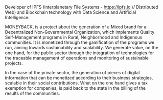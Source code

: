 Developer of IPFS (Interplanetary File
Systems - https://ipfs.io // 
Distributed Web) and Blockchain 
technology with Data Science and 
Artificial Intelligence. 

MONEYBACK, is a project about the 
generation of a Mixed brand for 
a Decentralized Non-Governmental 
Organization, which implements Quality 
Self-Management programs in Rural, 
Neighborhood and Indigenous communities.
It is monetized through the gamification 
of the programs we run, aiming towards 
sustainability and scalability. We 
generate value, on the one hand, for the 
public sector through the integration of 
technologies for the traceable management 
of operations and monitoring of sustainable 
projects. 

In the case of the private sector, the 
generation of pieces of digital information 
that can be monetized according to their 
business strategies, scalable in their 
social contributions. What on the one hand 
gives a tax exemption for companies, is 
paid back to the state in the billing of 
the results of the communities. 
